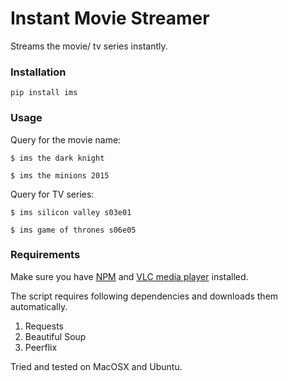 # Instant Movie Streamer

Streams the movie/ tv series instantly.


### Installation
```
pip install ims
```

### Usage
Query for the movie name:

```
$ ims the dark knight
```

```
$ ims the minions 2015
```

Query for TV series:

```
$ ims silicon valley s03e01
```

```
$ ims game of thrones s06e05
```

### Requirements

Make sure you have [NPM](https://docs.npmjs.com/getting-started/installing-node) and [VLC media player](http://www.videolan.org) installed.

The script requires following dependencies and downloads them automatically.

1. Requests
2. Beautiful Soup
3. Peerflix 


Tried and tested on MacOSX and Ubuntu.